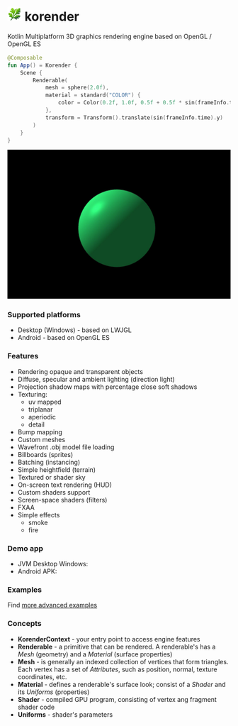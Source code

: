 # ![Korender](doc/korender32.png) korender

Kotlin Multiplatform 3D graphics rendering engine based on OpenGL / OpenGL ES

````kotlin
@Composable
fun App() = Korender {
    Scene { 
        Renderable(
            mesh = sphere(2.0f),
            material = standard("COLOR") { 
                color = Color(0.2f, 1.0f, 0.5f + 0.5f * sin(frameInfo.time))
            },
            transform = Transform().translate(sin(frameInfo.time).y)
        )   
    }
}
````

![Korender](doc/quickstart.jpg)

### Supported platforms
- Desktop (Windows) - based on LWJGL 
- Android - based on OpenGL ES

### Features
- Rendering opaque and transparent objects
- Diffuse, specular and ambient lighting (direction light)
- Projection shadow maps with percentage close soft shadows
- Texturing:
  - uv mapped
  - triplanar
  - aperiodic
  - detail
- Bump mapping
- Custom meshes
- Wavefront .obj model file loading
- Billboards (sprites)
- Batching (instancing)
- Simple heightfield (terrain)
- Textured or shader sky
- On-screen text rendering (HUD)
- Custom shaders support
- Screen-space shaders (filters)
- FXAA
- Simple effects
  - smoke
  - fire

### Demo app

- JVM Desktop Windows:
- Android APK: 

### Examples
Find [more advanced examples](https://github.com/zakgof/korender/tree/main/korender/src/examples/kotlin)

### Concepts
- **KorenderContext** - your entry point to access engine features
- **Renderable** - a primitive that can be rendered. A renderable's has a *Mesh* (geometry) and a *Material* (surface properties)
- **Mesh** - is generally an indexed collection of vertices that form triangles. Each vertex has a set of *Attributes*, such as position, normal, texture coordinates, etc.
- **Material** - defines a renderable's surface look; consist of a *Shader* and its *Uniforms* (properties)
- **Shader** - compiled GPU program, consisting of vertex ang fragment shader code
- **Uniforms** - shader's parameters